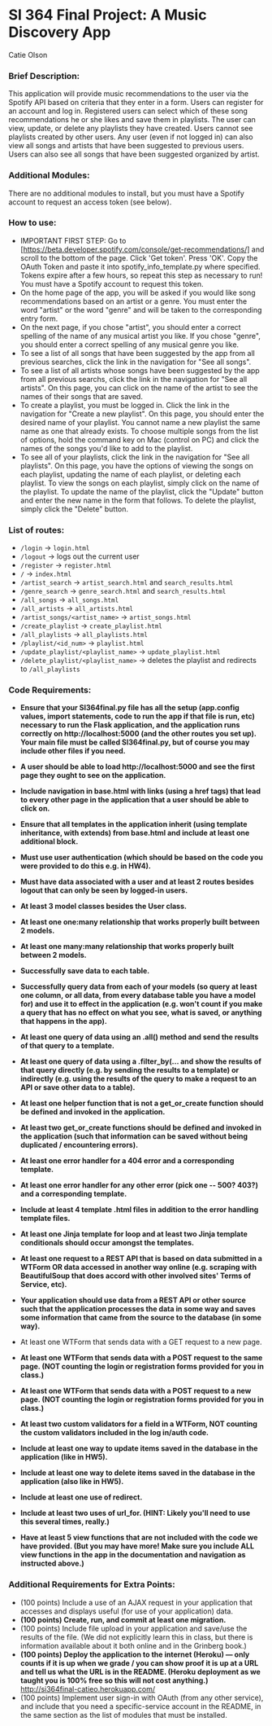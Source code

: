 # SI 364 Final Project: A Music Discovery App 
Catie Olson 
<br>
### Brief Description: 
This application will provide music recommendations to the user via the Spotify API based on criteria that they enter in a form.  Users can register for an account and log in.  Registered users can select which of these song recommendations he or she likes and save them in playlists.  The user can view, update, or delete any playlists they have created.  Users cannot see playlists created by other users. Any user (even if not logged in) can also view all songs and artists that have been suggested to previous users.  Users can also see all songs that have been suggested organized by artist.

### Additional Modules:
There are no additional modules to install, but you must have a Spotify account to request an access token (see below). 

### How to use: 
* IMPORTANT FIRST STEP: Go to [https://beta.developer.spotify.com/console/get-recommendations/] and scroll to the bottom of the page. Click 'Get token'. Press 'OK'. Copy the OAuth Token and paste it into spotify_info_template.py where specified. Tokens expire after a few hours, so repeat this step as necessary to run! You must have a Spotify account to request this token.
* On the home page of the app, you will be asked if you would like song recommendations based on an artist or a genre. You must enter the word "artist" or the word "genre" and will be taken to the corresponding entry form.  
* On the next page, if you chose "artist", you should enter a correct spelling of the name of any musical artist you like. If you chose "genre", you should enter a correct spelling of any musical genre you like. 
* To see a list of all songs that have been suggested by the app from all previous searches, click the link in the navigation for "See all songs". 
* To see a list of all artists whose songs have been suggested by the app from all previous searchs, click the link in the navigation for "See all artists". On this page, you can click on the name of the artist to see the names of their songs that are saved. 
* To create a playlist, you must be logged in. Click the link in the navigation for "Create a new playlist". On this page, you should enter the desired name of your playlist. You cannot name a new playlist the same name as one that already exists.  To choose multiple songs from the list of options, hold the command key on Mac (control on PC) and click the names of the songs you'd like to add to the playlist. 
* To see all of your playlists, click the link in the navigation for "See all playlists". On this page, you have the options of viewing the songs on each playlist, updating the name of each playlist, or deleting each playlist. To view the songs on each playlist, simply click on the name of the playlist. To update the name of the playlist, click the "Update" button and enter the new name in the form that follows.  To delete the playlist, simply click the "Delete" button.  

### List of routes: 
* `/login` -> `login.html`
* `/logout` -> logs out the current user 
* `/register` -> `register.html`
* `/` -> `index.html`
* `/artist_search` -> `artist_search.html` and `search_results.html`
* `/genre_search` -> `genre_search.html` and `search_results.html`
* `/all_songs` -> `all_songs.html`
* `/all_artists` -> `all_artists.html`
* `/artist_songs/<artist_name>` -> `artist_songs.html`
* `/create_playlist` -> `create_playlist.html`
* `/all_playlists` -> `all_playlists.html`
* `/playlist/<id_num>` -> `playlist.html`
* `/update_playlist/<playlist_name>` -> `update_playlist.html`
* `/delete_playlist/<playlist_name>` -> deletes the playlist and redirects to `/all_playlists`

### Code Requirements:
* **Ensure that your SI364final.py file has all the setup (app.config values, import statements, code to run the app if that file is run, etc) necessary to run the Flask application, and the application runs correctly on http://localhost:5000 (and the other routes you set up). Your main file must be called SI364final.py, but of course you may include other files if you need.**
* **A user should be able to load http://localhost:5000 and see the first page they ought to see on the application.**

* **Include navigation in base.html with links (using a href tags) that lead to every other page in the application that a user should be able to click on.**

* **Ensure that all templates in the application inherit (using template inheritance, with extends) from base.html and include at least one additional block.**

* **Must use user authentication (which should be based on the code you were provided to do this e.g. in HW4).**

* **Must have data associated with a user and at least 2 routes besides logout that can only be seen by logged-in users.**

* **At least 3 model classes besides the User class.**

* **At least one one:many relationship that works properly built between 2 models.**

* **At least one many:many relationship that works properly built between 2 models.**

* **Successfully save data to each table.**

* **Successfully query data from each of your models (so query at least one column, or all data, from every database table you have a model for) and use it to effect in the application (e.g. won't count if you make a query that has no effect on what you see, what is saved, or anything that happens in the app).**

* **At least one query of data using an .all() method and send the results of that query to a template.**

* **At least one query of data using a .filter_by(... and show the results of that query directly (e.g. by sending the results to a template) or indirectly (e.g. using the results of the query to make a request to an API or save other data to a table).**

* **At least one helper function that is not a get_or_create function should be defined and invoked in the application.**

* **At least two get_or_create functions should be defined and invoked in the application (such that information can be saved without being duplicated / encountering errors).** 

* **At least one error handler for a 404 error and a corresponding template.**

* **At least one error handler for any other error (pick one -- 500? 403?) and a corresponding template.**

* **Include at least 4 template .html files in addition to the error handling template files.**

* **At least one Jinja template for loop and at least two Jinja template conditionals should occur amongst the templates.**

* **At least one request to a REST API that is based on data submitted in a WTForm OR data accessed in another way online (e.g. scraping with BeautifulSoup that does accord with other involved sites' Terms of Service, etc).**

* **Your application should use data from a REST API or other source such that the application processes the data in some way and saves some information that came from the source to the database (in some way).** 

* At least one WTForm that sends data with a GET request to a new page.

* **At least one WTForm that sends data with a POST request to the same page. (NOT counting the login or registration forms provided for you in class.)**

* **At least one WTForm that sends data with a POST request to a new page. (NOT counting the login or registration forms provided for you in class.)**

* **At least two custom validators for a field in a WTForm, NOT counting the custom validators included in the log in/auth code.**

* **Include at least one way to update items saved in the database in the application (like in HW5).**

* **Include at least one way to delete items saved in the database in the application (also like in HW5).**

* **Include at least one use of redirect.**

* **Include at least two uses of url_for. (HINT: Likely you'll need to use this several times, really.)**

* **Have at least 5 view functions that are not included with the code we have provided. (But you may have more! Make sure you include ALL view functions in the app in the documentation and navigation as instructed above.)** 

### Additional Requirements for Extra Points: 

* (100 points) Include a use of an AJAX request in your application that accesses and displays useful (for use of your application) data.
* **(100 points) Create, run, and commit at least one migration.**
* (100 points) Include file upload in your application and save/use the results of the file. (We did not explicitly learn this in class, but there is information available about it both online and in the Grinberg book.)
* **(100 points) Deploy the application to the internet (Heroku) — only counts if it is up when we grade / you can show proof it is up at a URL and tell us what the URL is in the README. (Heroku deployment as we taught you is 100% free so this will not cost anything.)** http://si364final-catieo.herokuapp.com/
* (100 points) Implement user sign-in with OAuth (from any other service), and include that you need a specific-service account in the README, in the same section as the list of modules that must be installed.

